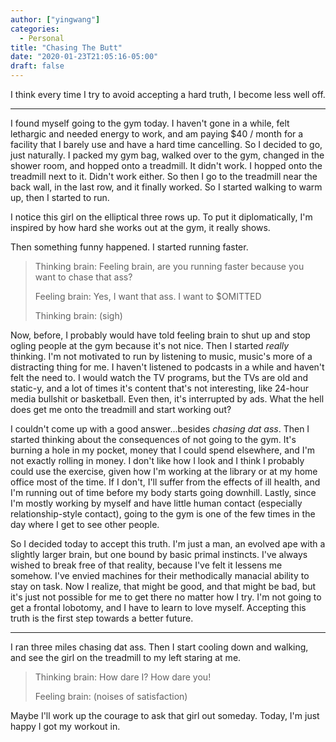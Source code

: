 ```yaml
---
author: ["yingwang"]
categories:
  - Personal
title: "Chasing The Butt"
date: "2020-01-23T21:05:16-05:00"
draft: false
---
```


I think every time I try to avoid accepting a hard truth, I become less well
off.

__________

I found myself going to the gym today. I haven't gone in a while, felt
lethargic and needed energy to work, and am paying $40 / month for a facility
that I barely use and have a hard time cancelling. So I decided to go, just
naturally. I packed my gym bag, walked over to the gym, changed in the shower
room, and hopped onto a treadmill. It didn't work. I hopped onto the treadmill
next to it. Didn't work either. So then I go to the treadmill near the back
wall, in the last row, and it finally worked. So I started walking to warm up,
then I started to run.

I notice this girl on the elliptical three rows up. To put it diplomatically,
I'm inspired by how hard she works out at the gym, it really shows.

Then something funny happened. I started running faster.

> Thinking brain: Feeling brain, are you running faster because you want to
> chase that ass?
>
> Feeling brain: Yes, I want that ass. I want to $OMITTED
>
> Thinking brain: (sigh)

Now, before, I probably would have told feeling brain to shut up and stop ogling
people at the gym because it's not nice. Then I started *really* thinking. I'm
not motivated to run by listening to music, music's more of a distracting thing
for me. I haven't listened to podcasts in a while and haven't felt the need to.
I would watch the TV programs, but the TVs are old and static-y, and a lot of
times it's content that's not interesting, like 24-hour media bullshit or
basketball. Even then, it's interrupted by ads. What the hell does get me onto
the treadmill and start working out?

I couldn't come up with a good answer...besides *chasing dat ass*. Then I
started thinking about the consequences of not going to the gym. It's burning a
hole in my pocket, money that I could spend elsewhere, and I'm not exactly
rolling in money. I don't like how I look and I think I probably could use the
exercise, given how I'm working at the library or at my home office most of the
time. If I don't, I'll suffer from the effects of ill health, and I'm running
out of time before my body starts going downhill. Lastly, since I'm mostly
working by myself and have little human contact (especially relationship-style
contact), going to the gym is one of the few times in the day where I get to see
other people.

So I decided today to accept this truth. I'm just a man, an evolved ape with a
slightly larger brain, but one bound by basic primal instincts. I've always
wished to break free of that reality, because I've felt it lessens me somehow.
I've envied machines for their methodically manacial ability to stay on task.
Now I realize, that might be good, and that might be bad, but it's just not
possible for me to get there no matter how I try. I'm not going to get a frontal
lobotomy, and I have to learn to love myself. Accepting this truth is the first
step towards a better future.

__________

I ran three miles chasing dat ass. Then I start cooling down and walking, and
see the girl on the treadmill to my left staring at me.

> Thinking brain: How dare I? How dare you!
>
> Feeling brain: (noises of satisfaction)

Maybe I'll work up the courage to ask that girl out someday. Today, I'm just
happy I got my workout in.

